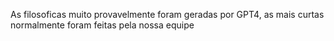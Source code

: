 As filosoficas muito provavelmente foram geradas por GPT4, as mais curtas normalmente foram feitas pela nossa equipe